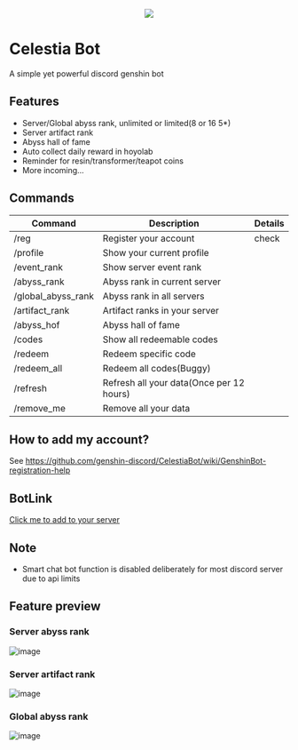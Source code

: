 <p align="center">
  <img src="https://user-images.githubusercontent.com/109652760/228099008-d0303ceb-4795-4f60-b6b2-d6bd8c5a5f19.png" />
</p>

# Celestia Bot

A simple yet powerful discord genshin bot

## Features
* Server/Global abyss rank, unlimited or limited(8 or 16 5*)
* Server artifact rank
* Abyss hall of fame
* Auto collect daily reward in hoyolab
* Reminder for resin/transformer/teapot coins
* More incoming...

## Commands

| Command            | Description                              | Details |
|--------------------|------------------------------------------|---------|
| /reg               | Register your account                    | check   |
| /profile           | Show your current profile                |         |
| /event_rank        | Show server event rank                   |         |
| /abyss_rank        | Abyss rank in current server             |         |
| /global_abyss_rank | Abyss rank in all servers                |         |
| /artifact_rank     | Artifact ranks in your server            |         |
| /abyss_hof         | Abyss hall of fame                       |         |
| /codes             | Show all redeemable codes                |         |
| /redeem            | Redeem specific code                     |         |
| /redeem_all        | Redeem all codes(Buggy)                  |         |
| /refresh           | Refresh all your data(Once per 12 hours) |         |
| /remove_me         | Remove all your data                     |         |

## How to add my account?

See https://github.com/genshin-discord/CelestiaBot/wiki/GenshinBot-registration-help

## BotLink

[Click me to add to your server](https://discord.com/api/oauth2/authorize?client_id=988697044988334100&permissions=414464722944&scope=bot%20applications.commands)

## Note
* Smart chat bot function is disabled deliberately for most discord server due to api limits 

## Feature preview

### Server abyss rank
![image](https://user-images.githubusercontent.com/109652760/179929807-ad46fa6b-8d9d-4d45-95f9-1e4f7f472ef9.png)

### Server artifact rank
![image](https://user-images.githubusercontent.com/109652760/179930084-7a0e4022-fb25-4bee-b2c2-71b9359d0707.png)

### Global abyss rank
![image](https://user-images.githubusercontent.com/109652760/179930381-d49081b5-7016-4046-b8e5-aa62e054b736.png)

